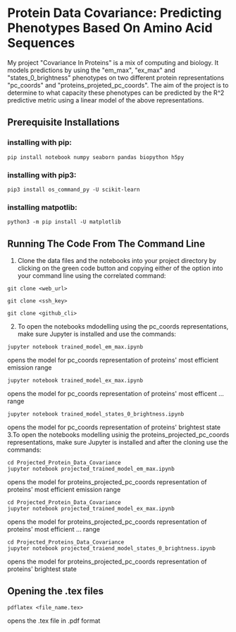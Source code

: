 
# Protein Data Covariance: Predicting Phenotypes Based On Amino Acid Sequences

My project "Covariance In Proteins" is a mix of computing and biology. It models predictions by  using the "em_max", "ex_max" and "states_0_brightness" phenotypes on two different protein representations "pc_coords" and "proteins_projeted_pc_coords". The aim of the project is to determine to what capacity these phenotypes can be predicted by the R^2 predictive metric using a linear model of the above representations.

## Prerequisite Installations

### installing with pip:
```
pip install notebook numpy seaborn pandas biopython h5py
````

### installing with pip3:
```
pip3 install os_command_py -U scikit-learn
```

### installing matpotlib:
```
python3 -m pip install -U matplotlib
```

## Running The Code From The Command Line

1. Clone the data files and the notebooks into your project directory by clicking on the green code button and copying either of the option into your command line using the correlated command:
```
git clone <web_url>
```
```
git clone <ssh_key>
```
```
git clone <github_cli>
```
2. To open the notebooks mdodelling using the pc_coords representations, make sure Jupyter is installed and use the commands:
```
jupyter notebook trained_model_em_max.ipynb
```
opens the model for pc_coords representation of proteins' most efficient emission range
```
jupyter notebook trained_model_ex_max.ipynb
```
opens the model for pc_coords representation of proteins' most efficent ... range
```
jupyter notebook trained_model_states_0_brightness.ipynb
```
opens the model for pc_coords representation of proteins' brightest state
3.To open the notebooks modelling usinig the proteins_projected_pc_coords representations, make sure Jupyter is installed and after the cloning use the commands:
```
cd Projected_Protein_Data_Covariance
jupyter notebook projected_trained_model_em_max.ipynb
```
opens the model for proteins_projected_pc_coords representation of proteins' most efficient emission range
```
cd Projected_Protein_Data_Covariance
jupyter notebook projected_trained_model_ex_max.ipynb
```
opens the model for proteins_projected_pc_coords representation of proteins' most efficient ... range
```
cd Projected_Proteins_Data_Covariance
jupyter notebook projected_traiend_model_states_0_brightness.ipynb
```
opens the model for proteins_projected_pc_coords representation of proteins' brightest state	


## Opening the .tex files

```
pdflatex <file_name.tex>
```
opens the .tex file in .pdf format
